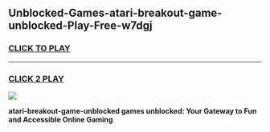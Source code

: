
## Unblocked-Games-atari-breakout-game-unblocked-Play-Free-w7dgj
<h3>
<a href="https://premium76.site?title=atari-breakout-game-unblocked&ref=10A">CLICK TO PLAY</a></h3>
<hr>

<h3>
<a href="https://premium76.site?title=atari-breakout-game-unblocked&ref=10A">CLICK 2 PLAY</a>
  
</h3>

<a href="https://premium76.site?title=atari-breakout-game-unblocked&ref=10A"><img src="https://clearcache.store/games.png"></a>


**atari-breakout-game-unblocked games unblocked: Your Gateway to Fun and Accessible Online Gaming**
